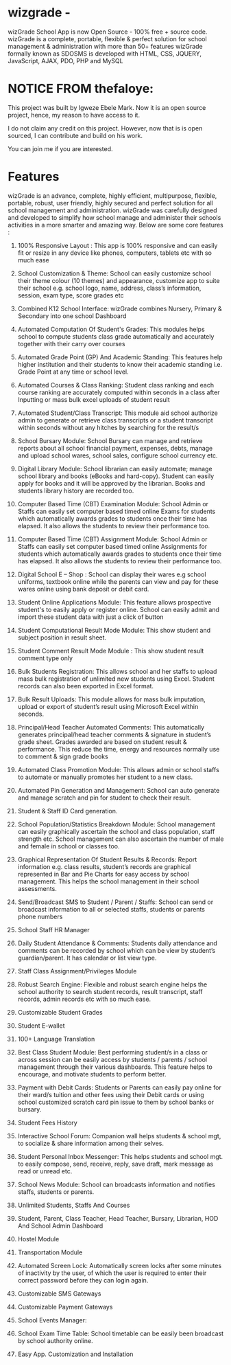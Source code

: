 # wizgrade - 

wizGrade School App is now Open Source - 100% free + source code. wizGrade is a complete, portable, flexible & perfect solution for school management & administration with more than 50+ features wizGrade formally known as SDOSMS is developed with HTML, CSS, JQUERY, JavaScript, AJAX, PDO, PHP and MySQL

# NOTICE FROM thefaloye:
This project was built by Igweze Ebele Mark. Now it is an open source project, hence, my reason to have access to it.

I do not claim any credit on this project. However, now that is is open sourced, I can contribute and build on his work.

You can join me if you are interested.

#  Features
wizGrade is an advance, complete, highly efficient, multipurpose, flexible, portable, robust, user friendly, highly secured and perfect solution for all school management and administration. wizGrade was carefully designed and developed to simplify how school manage and administer their schools activities in a more smarter and amazing way. Below are some core features :

1. 100% Responsive Layout : This app is 100% responsive and can easily fit or resize in any device like phones, computers, tablets etc with so much ease

2. School Customization & Theme: School can easily customize school their theme colour (10 themes) and appearance, customize app to suite their school e.g. school logo, name, address, class’s information, session, exam type, score grades etc

3. Combined K12 School Interface: wizGrade combines Nursery, Primary & Secondary into one school Dashboard

4. Automated Computation Of Student's Grades: This modules helps school to compute students class grade automatically and accurately together with their carry over courses

5. Automated Grade Point (GP) And Academic Standing: This features help higher institution and their students to know their academic standing i.e. Grade Point at any time or school level.

6. Automated Courses & Class Ranking: Student class ranking and each course ranking are accurately computed within seconds in a class after Inputting or mass bulk excel uploads of student result

7. Automated Student/Class Transcript: This module aid school authorize admin to generate or retrieve class transcripts or a student transcript within seconds without any hitches by searching for the result/s

8. School Bursary Module: School Bursary can manage and retrieve reports about all school financial payment, expenses, debts, manage and upload school wares, school sales, configure school currency etc.

9. Digital Library Module: School librarian can easily automate; manage school library and books (eBooks and hard-copy). Student can easily apply for books and it will be approved by the librarian. Books and students library history are recorded too.

10. Computer Based Time (CBT) Examination Module: School Admin or Staffs can easily set computer based timed online Exams for students which automatically awards grades to students once their time has elapsed. It also allows the students to review their performance too.

11. Computer Based Time (CBT) Assignment Module: School Admin or Staffs can easily set computer based timed online Assignments for students which automatically awards grades to students once their time has elapsed. It also allows the students to review their performance too.

12. Digital School E – Shop : School can display their wares e.g school uniforms, textbook online while the parents can view and pay for these wares online using bank deposit or debit card.

13. Student Online Applications Module: This feature allows prospective student's to easily apply or register online. School can easily admit and import these student data with just a click of button

14. Student Computational Result Mode Module: This show student and subject position in result sheet.

15. Student Comment Result Mode Module : This show student result comment type only

16. Bulk Students Registration: This allows school and her staffs to upload mass bulk registration of unlimited new students using Excel. Student records can also been exported in Excel format.

17. Bulk Result Uploads: This module allows for mass bulk imputation, upload or export of student’s result using Microsoft Excel within seconds.

18. Principal/Head Teacher Automated Comments: This automatically generates principal/head teacher comments & signature in student’s grade sheet. Grades awarded are based on student result & performance. This reduce the time, energy and resources normally use to comment & sign grade books

19. Automated Class Promotion Module: This allows admin or school staffs to automate or manually promotes her student to a new class.

20. Automated Pin Generation and Management: School can auto generate and manage scratch and pin for student to check their result.

21. Student & Staff ID Card generation.

22. School Population/Statistics Breakdown Module: School management can easily graphically ascertain the school and class population, staff strength etc. School management can also ascertain the number of male and female in school or classes too.

23. Graphical Representation Of Student Results & Records: Report information e.g. class results, student’s records are graphical represented in Bar and Pie Charts for easy access by school management. This helps the school management in their school assessments.

24. Send/Broadcast SMS to Student / Parent / Staffs: School can send or broadcast information to all or selected staffs, students or parents phone numbers

25. School Staff HR Manager

26. Daily Student Attendance & Comments: Students daily attendance and comments can be recorded by school which can be view by student’s guardian/parent. It has calendar or list view type.

27. Staff Class Assignment/Privileges Module

28. Robust Search Engine: Flexible and robust search engine helps the school authority to search student records, result transcript, staff records, admin records etc with so much ease.

29. Customizable Student Grades

30. Student E-wallet

31. 100+ Language Translation

32. Best Class Student Module: Best performing student/s in a class or across session can be easily access by students / parents / school management through their various dashboards. This feature helps to encourage, and motivate students to perform better.

33. Payment with Debit Cards: Students or Parents can easily pay online for their ward/s tuition and other fees using their Debit cards or using school customized scratch card pin issue to them by school banks or bursary.

34. Student Fees History

35. Interactive School Forum: Companion wall helps students & school mgt, to socialize & share information among their selves.

36. Student Personal Inbox Messenger: This helps students and school mgt. to easily compose, send, receive, reply, save draft, mark message as read or unread etc.

37. School News Module: School can broadcasts information and notifies staffs, students or parents.

38. Unlimited Students, Staffs And Courses

39. Student, Parent, Class Teacher, Head Teacher, Bursary, Librarian, HOD And School Admin Dashboard

40. Hostel Module

41. Transportation Module

42. Automated Screen Lock: Automatically screen locks after some minutes of inactivity by the user, of which the user is required to enter their correct password before they can login again.

43. Customizable SMS Gateways

44. Customizable Payment Gateways

45. School Events Manager:

46. School Exam Time Table: School timetable can be easily been broadcast by school authority online.

47. Easy App. Customization and Installation
